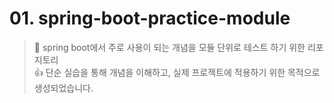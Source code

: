 # 01. spring-boot-practice-module

> 🍃 spring boot에서 주로 사용이 되는 개념을 모듈 단위로 테스트 하기 위한 리포지토리  
> 👍 단순 실습을 통해 개념을 이해하고, 실제 프로젝트에 적용하기 위한 목적으로 생성되었습니다.